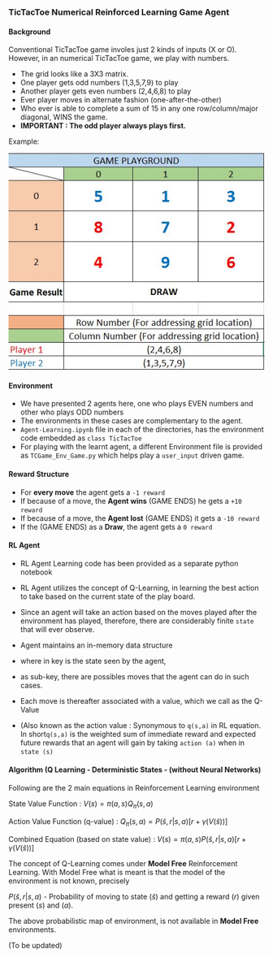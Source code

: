 ### TicTacToe Numerical Reinforced Learning Game Agent

#### Background
Conventional TicTacToe game involes just 2 kinds of inputs (X or O). However, in an numerical TicTacToe game, we play with numbers.
- The grid looks like a 3X3 matrix.
- One player gets odd numbers (1,3,5,7,9) to play
- Another player gets even numbers (2,4,6,8) to play
- Ever player moves in alternate fashion (one-after-the-other)
- Who ever is able to complete a sum of 15 in any one row/column/major diagonal, WINS the game.
- **IMPORTANT : The odd player always plays first.**

Example:

<img src="images/img1.JPG">


#### Environment
- We have presented 2 agents here, one who plays EVEN numbers and other who plays ODD numbers
- The environments in these cases are complementary to the agent.
- `Agent-Learning.ipynb` file in each of the directories, has the environment code embedded as `class TicTacToe`
- For playing with the learnt agent, a different Environment file is provided as `TCGame_Env_Game.py` which helps play a `user_input` driven game.

#### Reward Structure
- For **every move** the agent gets a `-1 reward`
- If because of a move, the **Agent wins** (GAME ENDS) he gets a `+10 reward`
- If because of a move, the **Agent lost** (GAME ENDS) it gets a `-10 reward`
- If the (GAME ENDS) as a **Draw**, the agent gets a `0 reward`


#### RL Agent
- RL Agent Learning code has been provided as a separate python notebook
- RL Agent utilizes the concept of Q-Learning, in learning the best action to take based on the current state of the play board.
- Since an agent will take an action based on the moves played after the environment has played, therefore, there are considerably finite `state` that will ever observe.
- Agent maintains an in-memory data structure
 - where in key is the state seen by the agent, 
 - as sub-key, there are possibles moves that the agent can do in such cases. 
 - Each move is thereafter associated with a value, which we call as the Q-Value 

- (Also known as the action value : Synonymous to `q(s,a)` in RL equation. In short`q(s,a)` is the weighted sum of immediate reward and expected future rewards that an agent will gain by taking `action (a)` when in `state (s)`


#### Algorithm (Q Learning - Deterministic States - (without Neural Networks)

Following are the 2 main equations in Reinforcement Learning environment

State Value Function : $V(s) = \pi(a,s)Q_\pi(s,a)$

Action Value Function (q-value) : $Q_\pi(s,a) = P(\hat{s},r | s,a)[ r + \gamma( V(\hat{s}) ) ]$

Combined Equation (based on state value) : $V(s) = \pi(a,s)P(\hat{s},r | s,a)[ r + \gamma( V(\hat{s}) ) ]$

The concept of Q-Learning comes under **Model Free** Reinforcement Learning. With Model Free what is meant is that the model of the environment is not known, precisely 

$P(\hat{s},r | s,a)$ - Probability of moving to state ($\hat{s}$) and getting a reward ($r$) given present ($s$) and ($a$).

The above probabilistic map of environment, is not available in **Model Free** environments.

(To be updated)
